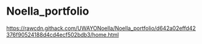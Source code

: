 # Noella_portfolio

https://rawcdn.githack.com/UWAYONoella/Noella_portfolio/d642a02effd42376f90524188d4cd4ecf502bdb3/home.html

